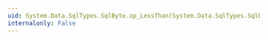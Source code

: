 ```yaml
---
uid: System.Data.SqlTypes.SqlByte.op_LessThan(System.Data.SqlTypes.SqlByte,System.Data.SqlTypes.SqlByte)
internalonly: False
---
```

